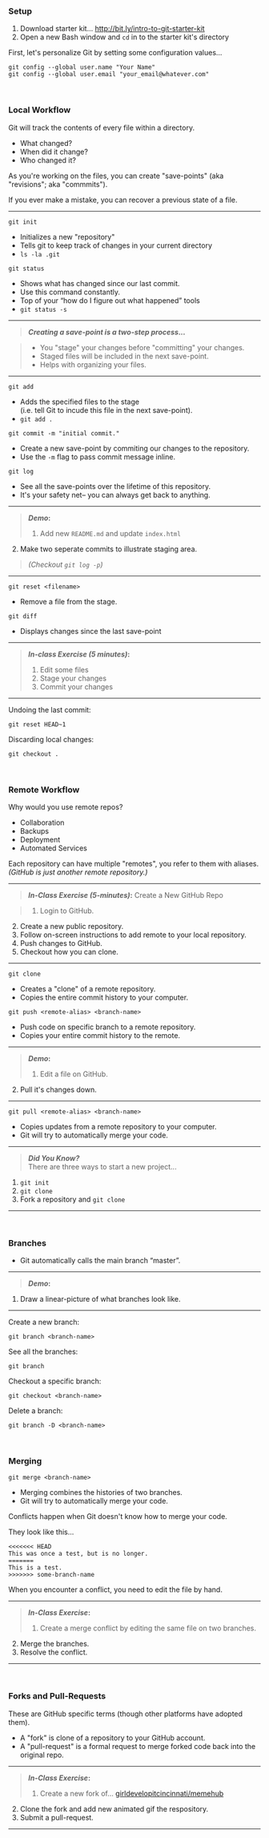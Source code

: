 ### Setup

1. Download starter kit... http://bit.ly/intro-to-git-starter-kit
2. Open a new Bash window and `cd` in to the starter kit's directory

First, let's personalize Git by setting some configuration values...

`git config --global user.name "Your Name"`  
`git config --global user.email "your_email@whatever.com"`

<br>

### Local Workflow

Git will track the contents of every file within a directory.

* What changed?
* When did it change?
* Who changed it?

As you're working on the files, you can create "save-points" (aka "revisions"; aka "commmits").  

If you ever make a mistake, you can recover a previous state of a file.

---

`git init`

* Initializes a new "repository"
* Tells git to keep track of changes in your current directory
* `ls -la .git`

`git status`

* Shows what has changed since our last commit.
* Use this command constantly.
* Top of your “how do I figure out what happened” tools
* `git status -s`

---

> **_Creating a save-point is a two-step process..._**  

> * You "stage" your changes before "committing" your changes.
> * Staged files will be included in the next save-point.
> * Helps with organizing your files.

---

`git add`

* Adds the specified files to the stage<br>(i.e. tell Git to incude this file in the next save-point).
* `git add .`

`git commit -m "initial commit."`

* Create a new save-point by commiting our changes to the repository.
* Use the `-m` flag to pass commit message inline.

`git log`

* See all the save-points over the lifetime of this repository.
* It's your safety net– you can always get back to anything.

---

> **_Demo_:**  
> 1. Add new `README.md` and update `index.html`  
2. Make two seperate commits to illustrate staging area.

> _(Checkout `git log -p`)_

---

`git reset <filename>`

* Remove a file from the stage.

`git diff`

* Displays changes since the last save-point

---

> **_In-class Exercise (5 minutes)_:**  
> 1. Edit some files  
> 2. Stage your changes  
> 3. Commit your changes

---

Undoing the last commit:

`git reset HEAD~1`

Discarding local changes:

`git checkout .`

<br>

### Remote Workflow

Why would you use remote repos?

* Collaboration
* Backups
* Deployment
* Automated Services

Each repository can have multiple "remotes", you refer to them with aliases.  
_(GitHub is just another remote repository.)_

---

> **_In-Class Exercise (5-minutes)_:** Create a New GitHub Repo

> 1. Login to GitHub.
2. Create a new public repository.
3. Follow on-screen instructions to add remote to your local repository.
4. Push changes to GitHub.
5. Checkout how you can clone.

---

`git clone`

* Creates a "clone" of a remote repository.
* Copies the entire commit history to your computer.

`git push <remote-alias> <branch-name>`

* Push code on specific branch to a remote repository.
* Copies your entire commit history to the remote.

---

> **_Demo_:**  
> 1. Edit a file on GitHub.  
2. Pull it's changes down.  

---

`git pull <remote-alias> <branch-name>`

* Copies updates from a remote repository to your computer.
* Git will try to automatically merge your code.

---

> **_Did You Know?_**  
> There are three ways to start a new project...  
1. `git init`  
2. `git clone`  
3. Fork a repository and `git clone`

---

<br>

### Branches

* Git automatically calls the main branch “master”.

---

> **_Demo_:**  
1. Draw a linear-picture of what branches look like.

---

Create a new branch:

`git branch <branch-name>`

See all the branches:

`git branch`

Checkout a specific branch:

`git checkout <branch-name>`

Delete a branch:

`git branch -D <branch-name>`

<br>

### Merging

`git merge <branch-name>`

* Merging combines the histories of two branches.
* Git will try to automatically merge your code.

Conflicts happen when Git doesn't know how to merge your code.

They look like this... 

    <<<<<<< HEAD
    This was once a test, but is no longer.
    =======
    This is a test.
    >>>>>>> some-branch-name

When you encounter a conflict, you need to edit the file by hand.

---

> **_In-Class Exercise_:**  
> 1. Create a merge conflict by editing the same file on two branches.  
2. Merge the branches.  
3. Resolve the conflict.

---

<br>

### Forks and Pull-Requests

These are GitHub specific terms (though other platforms have adopted them).

* A "fork" is clone of a repository to your GitHub account.
* A "pull-request" is a formal request to merge forked code back into the original repo.

---

> **_In-Class Exercise_:**  
> 1. Create a new fork of... [girldevelopitcincinnati/memehub](https://github.com/girldevelopitcincinnati/memehub)  
2. Clone the fork and add new animated gif the respository.  
3. Submit a pull-request.

---

<br>

